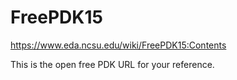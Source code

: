 # FreePDK15

https://www.eda.ncsu.edu/wiki/FreePDK15:Contents

This is the open free PDK URL for your reference.

